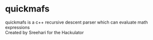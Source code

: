 # quickmafs
quickmafs is a c++ recursive descent parser which can evaluate math expressions  
Created by Sreehari for the Hackulator

